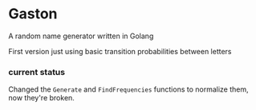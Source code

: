 # Gaston

A random name generator written in Golang

First version just using basic transition probabilities between letters

### current status
Changed the `Generate` and `FindFrequencies` functions to normalize them, now they're broken.
